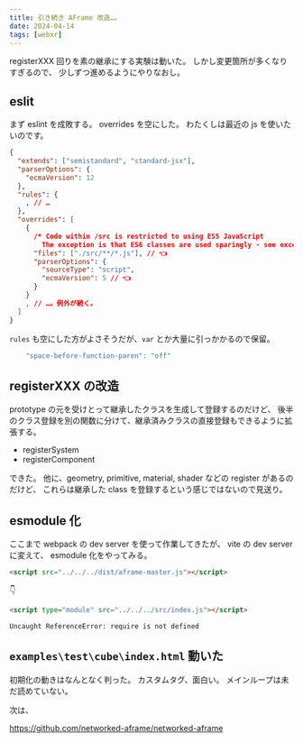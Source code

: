 ```yaml
---
title: 引き続き AFrame 改造…。
date: 2024-04-14
tags: [webxr]
---
```


registerXXX 回りを素の継承にする実験は動いた。
しかし変更箇所が多くなりすぎるので、
少しずつ進めるようにやりなおし。

## eslit

まず eslint を成敗する。
overrides を空にした。
わたくしは最近の js を使いたいのです。

```json
{
  "extends": ["semistandard", "standard-jsx"],
  "parserOptions": {
    "ecmaVersion": 12
  },
  "rules": {
    , // …
  },
  "overrides": [
    {
      /* Code within /src is restricted to using ES5 JavaScript
        The exception is that ES6 classes are used sparingly - see exceptions below. */
      "files": ["./src/**/*.js"], // 👈
      "parserOptions": {
        "sourceType": "script",
        "ecmaVersion": 5 // 👈
      }
    }
    , // …。例外が続く。
  ]
}
```

`rules` も空にした方がよさそうだが、`var` とか大量に引っかかるので保留。

```js
    "space-before-function-paren": "off"
```

## registerXXX の改造

prototype の元を受けとって継承したクラスを生成して登録するのだけど、
後半のクラス登録を別の関数に分けて、継承済みクラスの直接登録もできるように拡張する。

- registerSystem
- registerComponent

できた。
他に、geometry, primitive, material, shader などの register があるのだけど、
これらは継承した class を登録するという感じではないので見送り。

## esmodule 化

ここまで webpack の dev server を使って作業してきたが、
vite の dev server に変えて、 esmodule 化をやってみる。

```html
<script src="../../../dist/aframe-master.js"></script>
```

👇

```html
<script type="module" src="../../../src/index.js"></script>
```

```
Uncaught ReferenceError: require is not defined
```

## `examples\test\cube\index.html` 動いた

初期化の動きはなんとなく判った。
カスタムタグ、面白い。
メインループは未だ読めていない。

次は、

https://github.com/networked-aframe/networked-aframe


